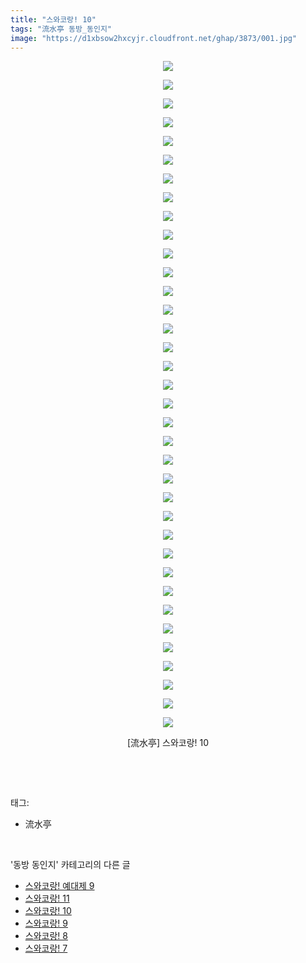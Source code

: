 ```yaml
---
title: "스와코랑! 10"
tags: "流水亭 동방_동인지"
image: "https://d1xbsow2hxcyjr.cloudfront.net/ghap/3873/001.jpg"
---
```

<div class="article">
<p style="text-align: center; clear: none; float: none;"><img src="{{ site.imgserver10 }}/ghap/3873/001.jpg"/></p>
<p style="text-align: center; clear: none; float: none;"><img src="{{ site.imgserver10 }}/ghap/3873/002.jpg"/></p>
<p style="text-align: center; clear: none; float: none;"><img src="{{ site.imgserver10 }}/ghap/3873/003.jpg"/></p>
<p style="text-align: center; clear: none; float: none;"><img src="{{ site.imgserver10 }}/ghap/3873/004.jpg"/></p>
<p style="text-align: center; clear: none; float: none;"><img src="{{ site.imgserver10 }}/ghap/3873/005.jpg"/></p>
<p style="text-align: center; clear: none; float: none;"><img src="{{ site.imgserver10 }}/ghap/3873/006.jpg"/></p>
<p style="text-align: center; clear: none; float: none;"><img src="{{ site.imgserver10 }}/ghap/3873/007.jpg"/></p>
<p style="text-align: center; clear: none; float: none;"><img src="{{ site.imgserver10 }}/ghap/3873/008.jpg"/></p>
<p style="text-align: center; clear: none; float: none;"><img src="{{ site.imgserver10 }}/ghap/3873/009.jpg"/></p>
<p style="text-align: center; clear: none; float: none;"><img src="{{ site.imgserver10 }}/ghap/3873/010.jpg"/></p>
<p style="text-align: center; clear: none; float: none;"><img src="{{ site.imgserver10 }}/ghap/3873/011.jpg"/></p>
<p style="text-align: center; clear: none; float: none;"><img src="{{ site.imgserver10 }}/ghap/3873/012.jpg"/></p>
<p style="text-align: center; clear: none; float: none;"><img src="{{ site.imgserver10 }}/ghap/3873/013.jpg"/></p>
<p style="text-align: center; clear: none; float: none;"><img src="{{ site.imgserver10 }}/ghap/3873/014.jpg"/></p>
<p style="text-align: center; clear: none; float: none;"><img src="{{ site.imgserver10 }}/ghap/3873/015.jpg"/></p>
<p style="text-align: center; clear: none; float: none;"><img src="{{ site.imgserver10 }}/ghap/3873/016.jpg"/></p>
<p style="text-align: center; clear: none; float: none;"><img src="{{ site.imgserver10 }}/ghap/3873/017.jpg"/></p>
<p style="text-align: center; clear: none; float: none;"><img src="{{ site.imgserver10 }}/ghap/3873/018.jpg"/></p>
<p style="text-align: center; clear: none; float: none;"><img src="{{ site.imgserver10 }}/ghap/3873/019.jpg"/></p>
<p style="text-align: center; clear: none; float: none;"><img src="{{ site.imgserver10 }}/ghap/3873/020.jpg"/></p>
<p style="text-align: center; clear: none; float: none;"><img src="{{ site.imgserver10 }}/ghap/3873/021.jpg"/></p>
<p style="text-align: center; clear: none; float: none;"><img src="{{ site.imgserver10 }}/ghap/3873/022.jpg"/></p>
<p style="text-align: center; clear: none; float: none;"><img src="{{ site.imgserver10 }}/ghap/3873/023.jpg"/></p>
<p style="text-align: center; clear: none; float: none;"><img src="{{ site.imgserver10 }}/ghap/3873/024.jpg"/></p>
<p style="text-align: center; clear: none; float: none;"><img src="{{ site.imgserver10 }}/ghap/3873/025.jpg"/></p>
<p style="text-align: center; clear: none; float: none;"><img src="{{ site.imgserver10 }}/ghap/3873/026.jpg"/></p>
<p style="text-align: center; clear: none; float: none;"><img src="{{ site.imgserver10 }}/ghap/3873/027.jpg"/></p>
<p style="text-align: center; clear: none; float: none;"><img src="{{ site.imgserver10 }}/ghap/3873/028.jpg"/></p>
<p style="text-align: center; clear: none; float: none;"><img src="{{ site.imgserver10 }}/ghap/3873/029.jpg"/></p>
<p style="text-align: center; clear: none; float: none;"><img src="{{ site.imgserver10 }}/ghap/3873/030.jpg"/></p>
<p style="text-align: center; clear: none; float: none;"><img src="{{ site.imgserver10 }}/ghap/3873/031.jpg"/></p>
<p style="text-align: center; clear: none; float: none;"><img src="{{ site.imgserver10 }}/ghap/3873/032.jpg"/></p>
<p style="text-align: center; clear: none; float: none;"><img src="{{ site.imgserver10 }}/ghap/3873/033.jpg"/></p>
<p style="text-align: center; clear: none; float: none;"><img src="{{ site.imgserver10 }}/ghap/3873/034.jpg"/></p>
<p style="text-align: center; clear: none; float: none;"><img src="{{ site.imgserver10 }}/ghap/3873/035.jpg"/></p>
<p style="text-align: center; clear: none; float: none;"><img src="{{ site.imgserver10 }}/ghap/3873/036.jpg"/></p>
<p style="text-align: center; clear: none; float: none;">[流水亭] 스와코랑! 10</p>
<p><br/></p>
</div><br/>
<div class="tagTrail">
<p>태그: </p>
<ul>
<li>流水亭</li>
</ul>
</div><br/>
<div class="another">
<p>'동방 동인지' 카테고리의 다른 글</p>
<ul>
<li><a href="/ghap_3875">스와코랑! 예대제 9</a></li>
<li><a href="/ghap_3874">스와코랑! 11</a></li>
<li><a href="/ghap_3873">스와코랑! 10</a></li>
<li><a href="/ghap_3872">스와코랑! 9</a></li>
<li><a href="/ghap_3871">스와코랑! 8</a></li>
<li><a href="/ghap_3870">스와코랑! 7</a></li>
</ul>
</div><br/>
<div class="cb_module cb_fluid">
<div class="cb_wrt cb_profile">
</div><!-- commentList close -->
</div><br/>
